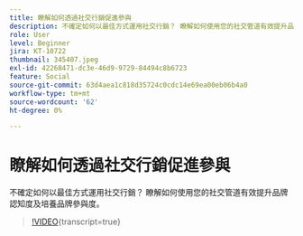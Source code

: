 ```yaml
---
title: 瞭解如何透過社交行銷促進參與
description: 不確定如何以最佳方式運用社交行銷？ 瞭解如何使用您的社交管道有效提升品牌認知度及培養品牌參與度。
role: User
level: Beginner
jira: KT-10722
thumbnail: 345407.jpeg
exl-id: 42268471-dc3e-46d9-9729-84494c8b6723
feature: Social
source-git-commit: 63d4aea1c818d35724c0cdc14e69ea00eb06b4a0
workflow-type: tm+mt
source-wordcount: '62'
ht-degree: 0%

---
```


# 瞭解如何透過社交行銷促進參與

不確定如何以最佳方式運用社交行銷？ 瞭解如何使用您的社交管道有效提升品牌認知度及培養品牌參與度。

>[!VIDEO](https://video.tv.adobe.com/v/345407/?quality=12&learn=on){transcript=true}
